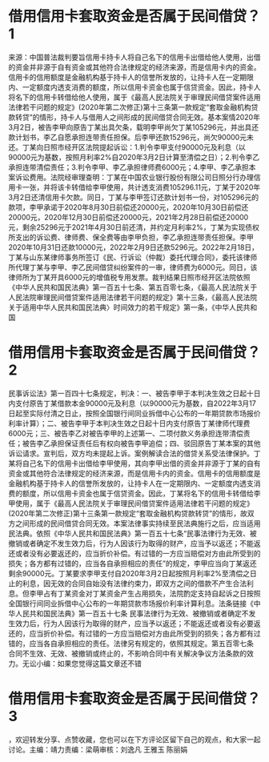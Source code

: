 # 借用信用卡套取资金是否属于民间借贷？1

来源：中国普法裁判要旨信用卡持卡人将自己名下的信用卡出借给他人使用，出借的资金并非源于自有资金或其他符合法律规定的经济来源，而是信用卡内的资金。信用卡的信用额度是金融机构基于持卡人的信誉所发放的，让持卡人在一定期限内、一定额度内透支消费的额度，所以信用卡资金也属于信贷资金。因此，持卡人将名下的信用卡转借给他人使用，属于《最高人民法院关于审理民间借贷案件适用法律若干问题的规定》(2020年第二次修正)第十三条第一款规定“套取金融机构贷款转贷”的情形，持卡人与借用人之间形成的民间借贷合同无效。基本案情2020年3月2日，被告李甲向原告丁某出具欠条，载明李甲尚欠丁某105296元，并出具还款计划书，李乙自愿承担连带责任担保。后李甲还款15296元，尚欠90000元未还。丁某向日照市经开区法院提起诉讼：1.判令李甲支付90000元及利息（以90000元为基数，按照月利率2%自2020年3月2日计算至清偿之日）；2.判令李乙承担连带清偿责任；3.判令李甲、李乙承担律师费6000元；4.李甲、李乙承担本案诉讼费用。法院经审理查明：丁某在中国农业银行股份有限公司日照分行办理信用卡一张，并将该卡转借给李甲使用，共计透支消费105296.11元，丁某于2020年3月2日还清信用卡欠款。同日，丁某与李甲签订还款计划书一份，对105296元的款项，李甲承诺于2020年8月30日前偿还20000元，2020年10月30日前偿还20000元，2020年12月30日前偿还20000元，2021年2月28日前偿还20000元，剩余25296元于2021年4月30日前还清，并约定月利率2%，丁某为实现债权所支出的诉讼费、律师费、保全费等由李甲负担，李乙承担连带责任担保。李甲2020年10月31日还款10000元，2022年2月9日还款5296元。2022年2月18日，丁某与山东某律师事务所签订《民、行诉讼（仲裁）委托代理合同》，委托该律师所代理丁某与李甲、李乙民间借贷纠纷案件的一审，律师费为6000元。同日，该律师所为丁某开具6000元的增值税专用发票。裁判结果日照市经开区法院依照《中华人民共和国民法典》第一百五十七条、第五百零七条，《最高人民法院关于人民法院审理民间借贷案件适用法律若干问题的规定》第十三条，《最高人民法院关于适用中华人民共和国民法典〉时间效力的若干规定》第一条，《中华人民共和国

# 借用信用卡套取资金是否属于民间借贷？2

民事诉讼法》第一百四十七条规定，判决：一、被告李甲于本判决生效之日起十日内支付原告丁某借款本金90000元及利息（以90000元为基数，自2022年3月17日起至实际付清之日止，按照全国银行间同业拆借中心公布的一年期贷款市场报价利率计算）；二、被告李甲于本判决生效之日起十日内支付原告丁某律师代理费6000元；三、被告李乙对被告李甲的上述第一、二项付款义务承担连带清偿责任；被告李乙承担保证责任后有权向被告李甲追偿；四、驳回原告丁某本案的其他诉讼请求。宣判后，双方均未提起上诉。案例解读合法的借贷关系受法律保护。丁某将自己名下的信用卡出借给李甲使用，其向李甲出借的资金并非源于丁某的自有资金或其他符合法律规定的经济来源，而是信用卡内的资金。信用卡的信用额度是金融机构基于持卡人的信誉所发放的，让持卡人在一定期限内、一定额度内透支消费的额度，所以信用卡资金也属于信贷资金。因此，丁某将名下的信用卡转借给李甲使用，属于《最高人民法院关于审理民间借贷案件适用法律若干问题的规定》(2020年第二次修正)第十三条第一款规定“套取金融机构贷款转贷”的情形，故双方之间形成的民间借贷合同无效。本案法律事实持续至民法典施行之后，应当适用民法典。依照《中华人民共和国民法典》第一百五十七条“民事法律行为无效、被撤销或者确定不发生效力后，行为人因该行为取得的财产，应当予以返还；不能返还或者没有必要返还的，应当折价补偿。有过错的一方应当赔偿对方由此所受到的损失；各方都有过错的，应当各自承担相应的责任”的规定，李甲应当向丁某返还剩余90000元。丁某要求李甲支付自2020年3月2日起按照月利率2%至清偿之日止的利息，因无效的合同自始没有法律约束力，即双方之间的借款不产生合法利息。但李甲占有丁某资金对丁某资金产生占用损失，法院酌定支持自起诉之日按照全国银行间同业拆借中心公布的一年期贷款市场报价利率计算利息。法条链接《中华人民共和国民法典》第一百五十七条 民事法律行为无效、被撤销或者确定不发生效力后，行为人因该行为取得的财产，应当予以返还；不能返还或者没有必要返还的，应当折价补偿。有过错的一方应当赔偿对方由此所受到的损失；各方都有过错的，应当各自承担相应的责任。法律另有规定的，依照其规定。第五百零七条 合同不生效、无效、被撤销或终止的，不影响合同中有关解决争议方法条款的效力。无讼小编：如果您觉得这篇文章还不错

# 借用信用卡套取资金是否属于民间借贷？3

，欢迎转发分享、点赞收藏，您也可以在下方评论区留下自己的观点，和大家一起讨论。主编：靖力责编：梁萌审核：刘逸凡 王雅玉 陈丽娟

